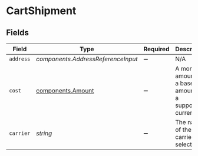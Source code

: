 # CartShipment


## Fields

| Field                                                                | Type                                                                 | Required                                                             | Description                                                          | Example                                                              |
| -------------------------------------------------------------------- | -------------------------------------------------------------------- | -------------------------------------------------------------------- | -------------------------------------------------------------------- | -------------------------------------------------------------------- |
| `address`                                                            | *components.AddressReferenceInput*                                   | :heavy_minus_sign:                                                   | N/A                                                                  |                                                                      |
| `cost`                                                               | [components.Amount](../../models/components/amount.md)               | :heavy_minus_sign:                                                   | A monetary amount, i.e. a base unit amount and a supported currency. |                                                                      |
| `carrier`                                                            | *string*                                                             | :heavy_minus_sign:                                                   | The name of the carrier selected.                                    | FedEx                                                                |
